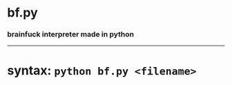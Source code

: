 <h1>bf.py</h1>
<h3>brainfuck interpreter made in python</h3>

---

# syntax: `python bf.py <filename>`
